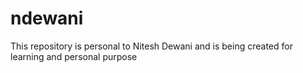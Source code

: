 # ndewani
This repository is personal to Nitesh Dewani and is being created for learning and personal purpose
